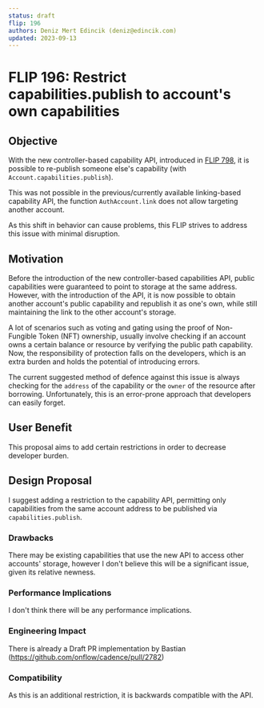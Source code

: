 ```yaml
---
status: draft 
flip: 196 
authors: Deniz Mert Edincik (deniz@edincik.com)
updated: 2023-09-13
---
```


# FLIP 196: Restrict capabilities.publish to account's own capabilities

## Objective

With the new controller-based capability API, introduced in [FLIP 798](https://github.com/onflow/flips/blob/main/cadence/20220203-capability-controllers.md), it is possible to re-publish someone else's capability (with `Account.capabilities.publish`).

This was not possible in the previous/currently available linking-based capability API, the function `AuthAccount.link` does not allow targeting another account.

As this shift in behavior can cause problems, this FLIP strives to address this issue with minimal disruption.

## Motivation

Before the introduction of the new controller-based capabilities API, public capabilities were guaranteed to point to storage at the same address. However, with the introduction of the API, it is now possible to obtain another account's public capability and republish it as one's own, while still maintaining the link to the other account's storage. 

A lot of scenarios such as voting and gating using the proof of Non-Fungible Token (NFT) ownership, usually involve checking if an account owns a certain balance or resource by verifying the public path capability. Now, the responsibility of protection falls on the developers, which is an extra burden and holds the potential of introducing errors.

The current suggested method of defence against this issue is always checking for the `address` of the capability or the `owner` of the resource after borrowing. Unfortunately, this is an error-prone approach that developers can easily forget.

## User Benefit

This proposal aims to add certain restrictions in order to decrease developer burden.

## Design Proposal

I suggest adding a restriction to the capability API, permitting only capabilities from the same account address to be published via `capabilities.publish`.

### Drawbacks

There may be existing capabilities that use the new API to access other accounts' storage, however I don't believe this will be a significant issue, given its relative newness.

### Performance Implications

I don't think there will be any performance implications.

### Engineering Impact

There is already a Draft PR implementation by Bastian (https://github.com/onflow/cadence/pull/2782) 

### Compatibility

As this is an additional restriction, it is backwards compatible with the API. 


